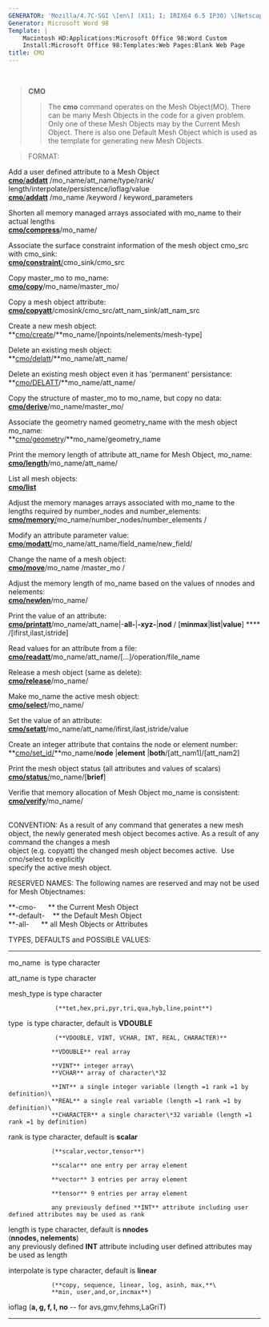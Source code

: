 ```yaml
---
GENERATOR: 'Mozilla/4.7C-SGI \[en\] (X11; I; IRIX64 6.5 IP30) \[Netscape\]'
Generator: Microsoft Word 98
Template: |
    Macintosh HD:Applications:Microsoft Office 98:Word Custom
    Install:Microsoft Office 98:Templates:Web Pages:Blank Web Page
title: CMO
---
```


 

> **CMO**
>
> > The **cmo** command operates on the Mesh Object(MO). There can be
> > many Mesh Objects in the code for a given problem. Only one of these
> > Mesh Objects may by the Current Mesh Object. There is also one
> > Default Mesh Object which is used as the template for generating new
> > Mesh Objects.

> FORMAT:

Add a user defined attribute to a Mesh Object\
[**cmo**/**addatt**](cmo_addatt.html) /mo\_name/att\_name/type/rank/
length/interpolate/persistence/ioflag/value\
[**cmo**/**addatt**](cmo_addatt.html) /mo\_name /keyword /
keyword\_parameters

Shorten all memory managed arrays associated with mo\_name to their
actual lengths\
**[cmo/compress](cmo_compress.html)**/mo\_name/

Associate the surface constraint information of the mesh object cmo\_src
with cmo\_sink:\
[**cmo/constraint**/](cmo_constraint.html)cmo\_sink/cmo\_src

Copy master\_mo to mo\_name:\
**[cmo/copy](cmo_copy.html)**/mo\_name/master\_mo/

Copy a mesh object attribute:\
**[cmo/copyatt](cmo_copyatt.html)**/cmosink/cmo\_src/att\_nam\_sink/att\_nam\_src

Create a new mesh object:\
**[cmo/create](cmo_create.html)/**mo\_name/\[npoints/nelements/mesh-type\]

Delete an existing mesh object:\
**[cmo/delatt](cmo_delatt.html)/**mo\_name/att\_name/

Delete an existing mesh object even it has 'permanent' persistance:\
**[cmo/DELATT](cmo_delatt.html)/**mo\_name/att\_name/

Copy the structure of master\_mo to mo\_name, but copy no data:\
**[cmo/derive](cmo_derive.html)**/mo\_name/master\_mo/

Associate the geometry named geometry\_name with the mesh object
mo\_name:\
**[cmo/geometry](cmo_geom.html)/**mo\_name/geometry\_name

Print the memory length of attribute att\_name for Mesh Object,
mo\_name:\
**[cmo/length](cmo_length.html)**/mo\_name/att\_name/

List all mesh objects:\
**[cmo/list](cmo_list.html)**

Adjust the memory manages arrays associated with mo\_name to the\
lengths required by number\_nodes and number\_elements:\
[**cmo/memory**/](cmo_memory.html)mo\_name/number\_nodes/number\_elements
/

Modify an attribute parameter value:\
[**cmo**/**modatt**/](cmo_modatt.html)mo\_name/att\_name/field\_name/new\_field/

Change the name of a mesh object:\
**[cmo/move](cmo_move.html)**/mo\_name /master\_mo /

Adjust the memory length of mo\_name based on the values of nnodes and\
nelements:\
**[cmo/newlen](cmo_newlen.html)**/mo\_name/

Print the value of an attribute:\
**[cmo/printatt](cmo_printatt.html)**/mo\_name/att\_name|-**all-**|**-xyz-**|**nod**
/ \[**minmax**|**list**|**value**\] **** /\[ifirst,ilast,istride\]

Read values for an attribute from a file:\
**[cmo/readatt](cmo_readatt.html)**/mo\_name/att\_name/\[...\]/operation/file\_name

Release a mesh object (same as delete):\
**[cmo/release](cmo_release.html)**/mo\_name/

Make mo\_name the active mesh object:\
**[cmo/select](cmo_select.html)**/mo\_name/

Set the value of an attribute:\
**[cmo/setatt](cmo_setatt.html)**/mo\_name/att\_name/ifirst,ilast,istride/value

Create an integer attribute that contains the node or element number:\
**[cmo/set\_id/](cmo_setid.html)**mo\_name/**node** |**element**
|**both**/\[att\_nam1\]/\[att\_nam2\]

Print the mesh object status (all attributes and values of scalars)\
[**cmo/status**/](cmo_status.html)mo\_name/\[**brief**\]

Verifie that memory allocation of Mesh Object mo\_name is consistent:\
**[cmo/verify](cmo_verify.html)**/mo\_name/\
 

CONVENTION: As a result of any command that generates a new mesh object,
the newly generated mesh object becomes active. As a result of any
command the changes a mesh\
object (e.g. copyatt) the changed mesh object becomes active.  Use
cmo/select to explicitly\
specify the active mesh object.

RESERVED NAMES: The following names are reserved and may not be used for
Mesh Objectnames:

**-cmo-      ** the Current Mesh Object\
**-default-    ** the Default Mesh Object\
**-all-      ** all Mesh Objects or Attributes

TYPES, DEFAULTS and POSSIBLE VALUES:

  ------------- ---------------------------------------------------------------------------------------------------
  mo\_name      is type character

  att\_name     is type character

  mesh\_type    is type character

                 (**tet,hex,pri,pyr,tri,qua,hyb,line,point**)

  type           is type character, default is **VDOUBLE**

                 (**VDOUBLE, VINT, VCHAR, INT, REAL, CHARACTER)**

                **VDOUBLE** real array

                **VINT** integer array\
                **VCHAR** array of character\*32

                **INT** a single integer variable (length =1 rank =1 by definition)\
                **REAL** a single real variable (length =1 rank =1 by definition)\
                **CHARACTER** a single character\*32 variable (length =1 rank =1 by definition)

  rank          is type character, default is **scalar**

                (**scalar,vector,tensor**)

                **scalar** one entry per array element

                **vector** 3 entries per array element

                **tensor** 9 entries per array element

                any previously defined **INT** attribute including user defined attributes may be used as rank

  length        is type character, default is **nnodes**\
                (**nnodes, nelements**)\
                any previously defined **INT** attribute including user defined attributes may be used as length 

  interpolate   is type character, default is **linear**

                (**copy, sequence, linear, log, asinh, max,**\
                **min, user,and,or,incmax**)

  ioflag        (**a, g, f, l, no** -- for avs,gmv,fehms,LaGriT)
  ------------- ---------------------------------------------------------------------------------------------------
